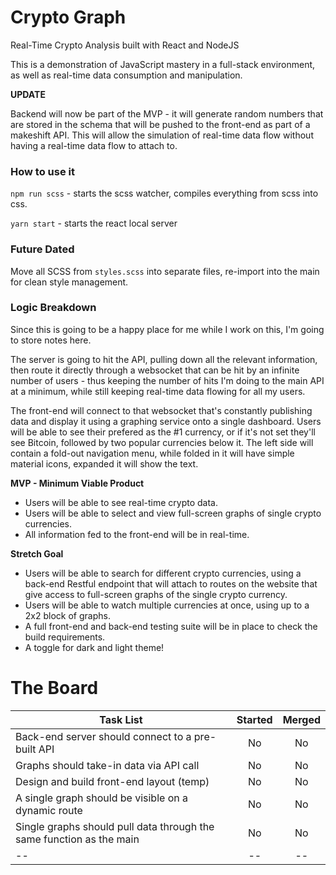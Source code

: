# Crypto Graph

Real-Time Crypto Analysis built with React and NodeJS

This is a demonstration of JavaScript mastery in a full-stack environment, as well as real-time data consumption and manipulation.

**UPDATE**

Backend will now be part of the MVP - it will generate random numbers that are stored in the schema that will be pushed to the front-end as part of a makeshift API. This will allow the simulation of real-time data flow without having a real-time data flow to attach to.

### How to use it

`npm run scss` - starts the scss watcher, compiles everything from scss into css.

`yarn start` - starts the react local server

### Future Dated

Move all SCSS from `styles.scss` into separate files, re-import into the main for clean style management.

### Logic Breakdown

Since this is going to be a happy place for me while I work on this, I'm going to store notes here.

The server is going to hit the API, pulling down all the relevant information, then route it directly through a websocket that can be hit by an infinite number of users - thus keeping the number of hits I'm doing to the main API at a minimum, while still keeping real-time data flowing for all my users.

The front-end will connect to that websocket that's constantly publishing data and display it using a graphing service onto a single dashboard. Users will be able to see their prefered as the #1 currency, or if it's not set they'll see Bitcoin, followed by two popular currencies below it. The left side will contain a fold-out navigation menu, while folded in it will have simple material icons, expanded it will show the text.

**MVP - Minimum Viable Product**

- Users will be able to see real-time crypto data.
- Users will be able to select and view full-screen graphs of single crypto currencies.
- All information fed to the front-end will be in real-time.

**Stretch Goal**

- Users will be able to search for different crypto currencies, using a back-end Restful endpoint that will attach to routes on the website that give access to full-screen graphs of the single crypto currency.
- Users will be able to watch multiple currencies at once, using up to a 2x2 block of graphs.
- A full front-end and back-end testing suite will be in place to check the build requirements.
- A toggle for dark and light theme!

# The Board

| Task List                                                            | Started | Merged |
| -------------------------------------------------------------------- | :-----: | :----: |
| Back-end server should connect to a pre-built API                    |   No    |   No   |
| Graphs should take-in data via API call                              |   No    |   No   |
| Design and build front-end layout (temp)                             |   No    |   No   |
| A single graph should be visible on a dynamic route                  |   No    |   No   |
| Single graphs should pull data through the same function as the main |   No    |   No   |
| --                                                                   |   --    |   --   |
